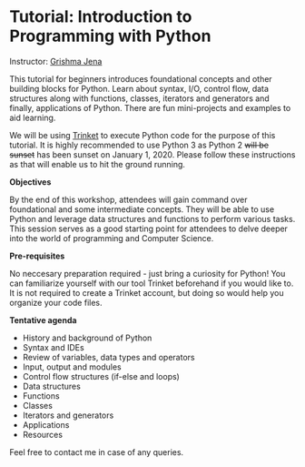 # Tutorial: Introduction to Programming with Python
Instructor: [Grishma Jena](https://gjena.github.io)

This tutorial for beginners introduces foundational concepts and other building blocks for Python. Learn about syntax, I/O, control flow, data structures along with functions, classes, iterators and generators and finally, applications of Python. There are fun mini-projects and examples to aid learning.

We will be using [Trinket](https://trinket.io/) to execute Python code for the purpose of this tutorial. It is highly recommended to use Python 3 as Python 2 ~~will be sunset~~ has been sunset on January 1, 2020. Please follow these instructions as that will enable us to hit the ground running.

__Objectives__

By the end of this workshop, attendees will gain command over foundational and some intermediate concepts. They will be able to use Python and leverage data structures and functions to perform various tasks. This session serves as a good starting point for attendees to delve deeper into the world of programming and Computer Science.

__Pre-requisites__

No neccesary preparation required - just bring a curiosity for Python! You can familiarize yourself with our tool Trinket beforehand if you would like to. It is not required to create a Trinket account, but doing so would help you organize your code files.


__Tentative agenda__
* History and background of Python
* Syntax and IDEs
* Review of variables, data types and operators
* Input, output and modules
* Control flow structures (if-else and loops)
* Data structures
* Functions
* Classes
* Iterators and generators
* Applications
* Resources


Feel free to contact me in case of any queries.

